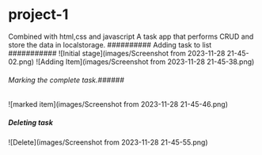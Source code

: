 # project-1

Combined with html,css and javascript 
 A task app that performs CRUD and store the data in localstorage.
########## Adding task to list ###########
![Initial stage](images/Screenshot from 2023-11-28 21-45-02.png) 
![Adding Item](images/Screenshot from 2023-11-28 21-45-38.png)

######  Marking the complete task.######
![marked item](images/Screenshot from 2023-11-28 21-45-46.png)

##### Deleting task ######
![Delete](images/Screenshot from 2023-11-28 21-45-55.png)

